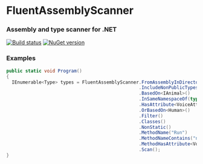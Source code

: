# FluentAssemblyScanner

### Assembly and type scanner for .NET

[![Build status](https://ci.appveyor.com/api/projects/status/4ap8tbdpfivfeysc?svg=true)](https://ci.appveyor.com/project/osoykan/fluentassemblyscanner) [![NuGet version](https://badge.fury.io/nu/fluentassemblyscanner.svg)](https://badge.fury.io/nu/fluentassemblyscanner)

### Examples

```c#
public static void Program()
{
  IEnumerable<Type> types = FluentAssemblyScanner.FromAssemblyInDirectory(AssemblyFilterFactory.All())
                                                 .IncludeNonPublicTypes()
                                                 .BasedOn<IAnimal>()
                                                 .InSameNamespaceOf(typeof(IAnimal))
                                                 .HasAttribute<VoiceAttribute>()
                                                 .OrBasedOn<Human>()
                                                 .Filter()
                                                 .Classes()
                                                 .NonStatic()
                                                 .MethodName("Run")
                                                 .MethodNameContains("n")
                                                 .MethodHasAttribute<VoiceAttribute>()
                                                 .Scan();
}
```
